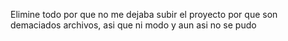 Elimine todo por que no me dejaba subir el  proyecto por que son demaciados archivos, asi que ni modo y aun asi no se pudo 
